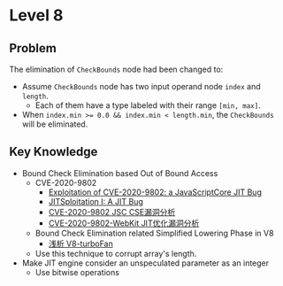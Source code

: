# Level 8

## Problem

The elimination of `CheckBounds` node had been changed to:
- Assume `CheckBounds` node has two input operand node `index` and `length`.
    - Each of them have a type labeled with their range `[min, max]`. 
- When `index.min >= 0.0 && index.min < length.min`, the `CheckBounds` will be eliminated.

## Key Knowledge
- Bound Check Elimination based Out of Bound Access
    - CVE-2020-9802
        - [Exploitation of CVE-2020-9802: a JavaScriptCore JIT Bug](https://shxdow.me/cve-2020-9802/)
        - [JITSploitation I: A JIT Bug](https://googleprojectzero.blogspot.com/2020/09/jitsploitation-one.html)
        - [CVE-2020-9802 JSC CSE漏洞分析](https://www.anquanke.com/post/id/245946)
        - [CVE-2020-9802-WebKit JIT优化漏洞分析](https://xz.aliyun.com/t/8913)
    - Bound Check Elimination related Simplified Lowering Phase in V8
        - [浅析 V8-turboFan](https://kiprey.github.io/2021/01/v8-turboFan/#4-SimplifiedLoweringPhase)
    - Use this technique to corrupt array's length.
- Make JIT engine consider an unspeculated parameter as an integer
    - Use bitwise operations
